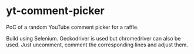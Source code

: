 # yt-comment-picker
PoC of a random YouTube comment picker for a raffle.

Build using Selenium.
Geckodriver is used but chromedriver can also be used. Just uncomment, comment the corresponding lines and adjust them.
